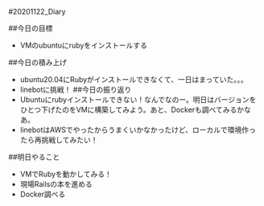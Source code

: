 #20201122_Diary 

##今日の目標
- VMのubuntuにrubyをインストールする

##今日の積み上げ
- ubuntu20.04にRubyがインストールできなくて、一日はまっていた。。。
- linebotに挑戦！
##今日の振り返り
- Ubuntuにrubyインストールできない！なんでなのー。明日はバージョンをひとつ下げたのをVMに構築してみよう。あと、Dockerも調べてみるかなあ。
- linebotはAWSでやったからうまくいかなかったけど、ローカルで環境作ったら再挑戦してみたい！

##明日やること
- VMでRubyを動かしてみる！
- 現場Railsの本を進める
- Docker調べる
